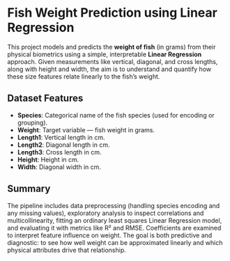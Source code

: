 # Fish Weight Prediction using Linear Regression

This project models and predicts the **weight of fish** (in grams) from their physical biometrics using a simple, interpretable **Linear Regression** approach. Given measurements like vertical, diagonal, and cross lengths, along with height and width, the aim is to understand and quantify how these size features relate linearly to the fish’s weight.

## Dataset Features

- **Species**: Categorical name of the fish species (used for encoding or grouping).  
- **Weight**: Target variable — fish weight in grams.  
- **Length1**: Vertical length in cm.  
- **Length2**: Diagonal length in cm.  
- **Length3**: Cross length in cm.  
- **Height**: Height in cm.  
- **Width**: Diagonal width in cm.  

## Summary

The pipeline includes data preprocessing (handling species encoding and any missing values), exploratory analysis to inspect correlations and multicollinearity, fitting an ordinary least squares Linear Regression model, and evaluating it with metrics like R² and RMSE. Coefficients are examined to interpret feature influence on weight. The goal is both predictive and diagnostic: to see how well weight can be approximated linearly and which physical attributes drive that relationship.
